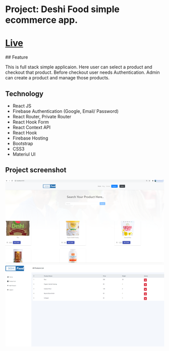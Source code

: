 # Project: Deshi Food simple ecommerce app.
<h1><a href="https://hero-assignment-10.web.app">Live</a></h2>
## Feature
<p>This is full stack simple applicaion. Here user can select a product and checkout that product. Before checkout user needs Authentication. Admin can create a product and manage those products.</p>

## Technology

- React JS
- Firebase Authentication (Google, Email/ Password)
- React Router, Private Router
- React Hook Form
- React Context API
- React Hook
- Firebase Hosting
- Bootstrap
- CSS3
- Materiul UI

<h2>Project screenshot</h2>
<img src="./src/assets/images/img1.png" alt="">
<br/>
<img src="./src/assets/images/img2.png" alt="">